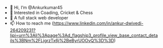 - 👋 Hi, I’m @Ankurkumar45
- 👀 Interested in Coading, Cricket & Chess
- 🌱 A full stack web developer 
- 📫 How to reach me (https://www.linkedin.com/in/ankur-dwivedi-264209231?lipi=urn%3Ali%3Apage%3Ad_flagship3_profile_view_base_contact_details%3BNm%2FLjgrzTx6j%2BeByrUOOvQ%3D%3D)
